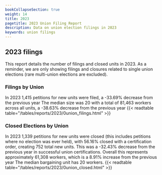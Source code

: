 ```yaml
---
bookCollapseSection: true
weight: 14
title: 2023
pagetitle: 2023 Union Filing Report
description: Data on union election filings in 2023
keywords: union filings
---
```


## 2023 filings

This report details the number of filings and closed units in 2023. As a reminder, we are only showing filings and closures related to single union elections (rare multi-union elections are excluded).

### Filings by Union
In 2023 1,415 petitions for new units were filed, a -33.69% decrease from the previous year The median size was 20 with a total of 81,463 workers across all units, a -38.63% decrease from the previous year
{{< readtable table="/tables/reports/2023/0union_filings.html" >}}

### Closed Elections by Union
In 2023 1,339 petitions for new units were closed (this includes petitions where no election was ever held), with 56.16% closed with a certification order, creating 752 total new units. This was a -32.43% decrease from the previous year in successful union certifications. Overall this represents approximately 61,308 workers, which is a 8.91% increase from the previous year The median bargaining unit has 20 workers.
{{< readtable table="/tables/reports/2023/0union_closed.html" >}}
